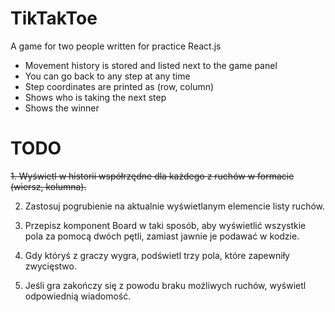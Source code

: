 # TikTakToe
 A game for two people written for practice React.js
 
 - Movement history is stored and listed next to the game panel
 - You can go back to any step at any time
 - Step coordinates are printed as (row, column)
 - Shows who is taking the next step
 - Shows the winner

# TODO

~~1. Wyświetl w historii współrzędne dla każdego z ruchów w formacie (wiersz, kolumna).~~

2. Zastosuj pogrubienie na aktualnie wyświetlanym elemencie listy ruchów.

4. Przepisz komponent Board w taki sposób, aby wyświetlić wszystkie pola za pomocą dwóch pętli, zamiast jawnie je podawać w kodzie.

6. Gdy któryś z graczy wygra, podświetl trzy pola, które zapewniły zwycięstwo.

8. Jeśli gra zakończy się z powodu braku możliwych ruchów, wyświetl odpowiednią wiadomość.

